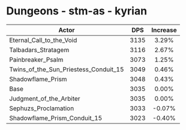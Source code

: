 # Dungeons - stm-as - kyrian
| Actor | DPS | Increase |
|---|:---:|:---:|
|Eternal_Call_to_the_Void|3135|3.29%|
|Talbadars_Stratagem|3116|2.67%|
|Painbreaker_Psalm|3073|1.25%|
|Twins_of_the_Sun_Priestess_Conduit_15|3049|0.46%|
|Shadowflame_Prism|3048|0.43%|
|Base|3035|0.00%|
|Judgment_of_the_Arbiter|3035|0.00%|
|Sephuzs_Proclamation|3033|-0.07%|
|Shadowflame_Prism_Conduit_15|3023|-0.40%|
